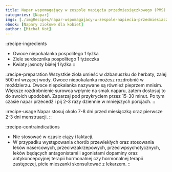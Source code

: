 ```yaml
---
title: Napar wspomagający w zespole napięcia przedmiesiączkowego (PMS)
categories: [Napar]
imgs: [./imgRecipes/napar-wspomagajacy-w-zespole-napiecia-przedmiesiaczkowego-pms-1.jpg, ./napar-wspomagajacy-w-zespole-napiecia-przedmiesiaczkowego-pms-2.jpg]
ebook: [Napary ziołowe dla kobiet]
author: [Michał Kot]
---
```


::recipe-ingredients
- Owoce niepokalanka pospolitego 1 łyżka
- Ziele serdecznika pospolitego 1 łyżeczka
- Kwiaty jasnoty białej 1 łyżka
::

::recipe-preparation
Wszystkie zioła umieść w dzbanuszku do herbaty, zalej 500 ml wrzącej wody. Owoce niepokalanka możesz rozdrobnić w moździerzu. Owoce niepokalanka nazywane są również pieprzem mnisim. Większe rozdrobnienie surowca wpłynie na smak naparu, zatem dostosuj to do swoich upodobań. Zaparzaj pod przykryciem przez 15-30 minut. Po tym czasie napar przecedź i pij 2-3 razy dziennie w mniejszych porcjach.
::

::recipe-usage
Napar stosuj około 7-8 dni przed miesiączką oraz pierwsze 2-3 dni menstruacji.
::

::recipe-contraindications
- Nie stosować w czasie ciąży i laktacji.
- W przypadku występowania chorób przewlekłych oraz stosowania leków nasercowych, przeciwzakrzepowych, przeciwpsychotycznych, leków będących antagonistami i agonistami dopaminy oraz antykoncepcyjnej terapii hormonalnej czy hormonalnej terapii zastępczej, picie mieszanki skonsultować z lekarzem.
::